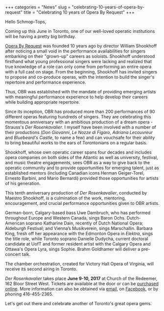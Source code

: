 +++
categories = "News"
slug = "celebrating-10-years-of-opera-by-request"
title = "Celebrating 10 years of Opera By Request"
+++

Hello Schmop-Tops, 

Coming up this June in Toronto, one of our well-loved operatic institutions will be having a pretty big birthday. 

[Opera By Request](/scene/companies/opera-by-request/) was founded 10 years ago by director William Shookhoff after noticing a small void in the performance availabilities for singers embarking on their "grown-up" careers as soloists. Shookhoff understood firsthand what young professional singers were lacking and realized that true knowledge of a role can only come from performing an entire opera with a full cast on stage. From the beginning, Shookhoff has invited singers to propose and co-produce operas, with the intention to build the singer's repertoire and performance experience. 

Thus, OBR was established with the mandate of providing emerging artists with meaningful performance experience to help develop their careers while building appropriate repertoire. 

Since its inception, OBR has produced more than 200 performances of 90 different operas featuring hundreds of singers. They are celebrating this momentous anniversary with an ambitious production of a dream opera - Strauss's *Der Rosenkavalier*. I myself have been involved with a number of their productions (*Don Giovanni*, *Le Nozze di Figaro*, *Adriana Lecouvreur* and *Bluebeard's Castle*, to name a few) and can vouchsafe for their ability to bring beautiful works to the ears of Torontonians on a regular basis. 

Shookhoff, whose own operatic career spans four decades and includes opera companies on both sides of the Atlantic as well as university, festival, and music theatre engagements, sees OBR as a way to give back to the operatic community and to provide opportunities for emerging talent, just as established mentors (including Canadian icons Herman Geiger-Torel, Ernesto Barbini, and Mario Bernardi) provided those opportunities for artists of his generation.

This tenth anniversary production of *Der Rosenkavalier*, conducted by Maestro Shookhoff, is a culmination of the work, mentoring, encouragement, and crucial performance opportunities given to OBR artists.

German-born, Calgary-based bass Uwe Dambruch, who has performed throughout Europe and Western Canada, sings Baron Ochs. Dutch-American soprano Katharine Dain, recently of Dutch National Opera; Aldeburgh Festival; and Vienna’s Musikverein, sings Marschallin. Barbara King, fresh off her appearance with the Edmonton Opera in *Elektra*, sings the title role, while Toronto soprano Danielle Dudycha, current doctoral candidate at UofT and former resident artist with the Calgary Opera and Ottawa's Opera Lyra, sings Sophie. Brahm Goldhamer will deliver a pre-concert talk.

The chamber orchestration, created for Victory Hall Opera of Virginia, will receive its second airing in Toronto.

*Der Rosenkavalier* takes place **June 9-10, 2017** at Church of the Redeemer, 162 Bloor Street West. Tickets are available at the door or can be [purchased online](http://www.obr10.ca/). More information can also be obtained via [email](mailto:operabyrequest.news@gmail.com), on [Facebook](https://www.facebook.com/events/1205546439562324/), or by phoning 416-455-2365.

Let's get out there and celebrate another of Toronto's great opera gems.
